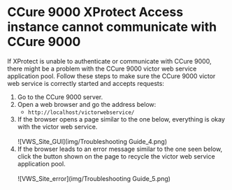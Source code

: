 # CCure 9000 XProtect Access instance cannot communicate with CCure 9000

If XProtect is unable to authenticate or communicate with CCure 9000, there might be a problem with the CCure 9000 victor web service application pool. Follow these steps to make sure the CCure 9000 victor web service is correctly started and accepts requests:

1. Go to the CCure 9000 server.
2. Open a web browser and go the address below:</br>
    + ```http://localhost/victorwebservice/```</br>
3. If the browser opens a page similar to the one below, everything is okay with the victor web service.</br>
    </br>
    ![VWS_Site_GUI](img/Troubleshooting Guide_4.png)</br>
4. If the browser leads to an error message similar to the one seen below, click the button shown on the page to recycle the victor web service application pool.</br>
    </br>
    ![VWS_Site_error](img/Troubleshooting Guide_5.png)


